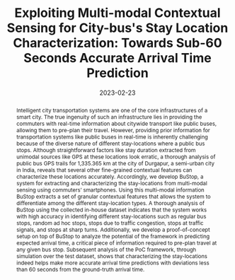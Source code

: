 ---
title: "Exploiting Multi-modal Contextual Sensing for City-bus's Stay Location Characterization: Towards Sub-60 Seconds Accurate Arrival Time Prediction"
date: 2023-02-23
publishDate: 2023-02-23
authors: ["Ratna Mandal", "**Prasenjit Karmakar**", "Soumyajit Chatterjee", "Debaleen Das Spandan", "Shouvit Pradhan", "Sujoy Saha", "Sandip Chakraborty", "Subrata Nandi"]
publication_types: ["2"]
abstract: "Intelligent city transportation systems are one of the core infrastructures of a smart city. The true ingenuity of such an infrastructure lies in providing the commuters with real-time information about citywide transport like public buses, allowing them to pre-plan their travel. However, providing prior information for transportation systems like public buses in real-time is inherently challenging because of the diverse nature of different stay-locations where a public bus stops. Although straightforward factors like stay duration extracted from unimodal sources like GPS at these locations look erratic, a thorough analysis of public bus GPS trails for 1,335.365 km at the city of Durgapur, a semi-urban city in India, reveals that several other fine-grained contextual features can characterize these locations accurately. Accordingly, we develop BuStop, a system for extracting and characterizing the stay-locations from multi-modal sensing using commuters’ smartphones. Using this multi-modal information BuStop extracts a set of granular contextual features that allows the system to differentiate among the different stay-location types. A thorough analysis of BuStop using the collected in-house dataset indicates that the system works with high accuracy in identifying different stay-locations such as regular bus stops, random ad hoc stops, stops due to traffic congestion, stops at traffic signals, and stops at sharp turns. Additionally, we develop a proof-of-concept setup on top of BuStop to analyze the potential of the framework in predicting expected arrival time, a critical piece of information required to pre-plan travel at any given bus stop. Subsequent analysis of the PoC framework, through simulation over the test dataset, shows that characterizing the stay-locations indeed helps make more accurate arrival time predictions with deviations less than 60 seconds from the ground-truth arrival time."
featured: true
publication: "ACM Transactions on Internet of Things, Vol. 4, No. 1"
links:
  - icon_pack: fas
    icon: scroll
    name: Link
    url: 'https://doi.org/10.1145/3549548'
  - icon_pack: fab
    icon: github
    name: Repository
    url: 'https://github.com/prasenjit52282/BuStop'
  - icon_pack: ai
    icon: open-data
    name: Open data
    url: 'https://github.com/stilllearningsoumya/bus_trajectory_dataset'
---